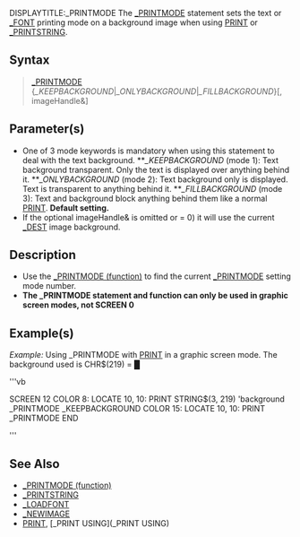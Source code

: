 DISPLAYTITLE:_PRINTMODE
The [_PRINTMODE](_PRINTMODE) statement sets the text or [_FONT](_FONT) printing mode on a background image when using [PRINT](PRINT) or [_PRINTSTRING](_PRINTSTRING).


## Syntax

>  [_PRINTMODE](_PRINTMODE) {*_KEEPBACKGROUND*|*_ONLYBACKGROUND*|*_FILLBACKGROUND*}[, imageHandle&]


## Parameter(s)

* One of 3 mode keywords is mandatory when using this statement to deal with the text background.
***_KEEPBACKGROUND* (mode 1): Text background transparent. Only the text is displayed over anything behind it.
***_ONLYBACKGROUND* (mode 2): Text background only is displayed. Text is transparent to anything behind it.
***_FILLBACKGROUND* (mode 3): Text and background block anything behind them like a normal [PRINT](PRINT). **Default setting.**
* If the optional imageHandle& is omitted or = 0) it will use the current [_DEST](_DEST) image background.


## Description

* Use the [_PRINTMODE (function)](_PRINTMODE (function)) to find the current [_PRINTMODE](_PRINTMODE) setting mode number.
* **The _PRINTMODE statement and function can only be used in graphic screen modes, not SCREEN 0**


## Example(s)

*Example:* Using _PRINTMODE with [PRINT](PRINT) in a graphic screen mode. The background used is CHR$(219) = █

'''vb

SCREEN 12
COLOR 8: LOCATE 10, 10: PRINT STRING$(3, 219) 'background 
_PRINTMODE _KEEPBACKGROUND
COLOR 15: LOCATE 10, 10: PRINT _PRINTMODE 
END 

'''


## See Also

* [_PRINTMODE (function)](_PRINTMODE (function))
* [_PRINTSTRING](_PRINTSTRING)
* [_LOADFONT](_LOADFONT)
* [_NEWIMAGE](_NEWIMAGE)
* [PRINT](PRINT), [_PRINT USING](_PRINT USING)




